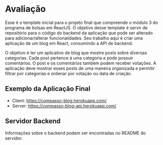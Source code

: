 # Avaliação

Esse é o template inicial para o projeto final que compreende o módulo 3 do programa de bolsas em ReactJS. O objetivo desse template é servir de repositório para o código do backend da aplicação que pode ser alterado para adicionar/alterar funcionalidades. Seu trabalho aqui é criar uma aplicação de um blog em React, consumindo a API de backend.

O objetivo é ter um aplicativo de blog que mostre posts sobre diversas categorias. Cada post pertence à uma categoria e pode possuir comentários. O post e os comentários também podem receber votações. A aplicação deve mostrar esses posts de uma maneira organizada e permitir filtrar por categorias e ordenar por votação ou data de criação.

## Exemplo da Aplicação Final

 - Client: https://compasso-blog.herokuapp.com/
 - Server: https://compasso-blog-api.herokuapp.com/

## Servidor Backend

Informações sobre o backend podem ser encontradas no README do servidor.
